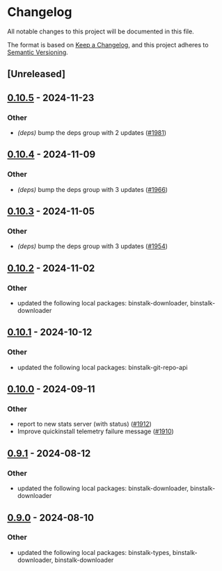 # Changelog
All notable changes to this project will be documented in this file.

The format is based on [Keep a Changelog](https://keepachangelog.com/en/1.0.0/),
and this project adheres to [Semantic Versioning](https://semver.org/spec/v2.0.0.html).

## [Unreleased]

## [0.10.5](https://github.com/cargo-bins/cargo-binstall/compare/binstalk-fetchers-v0.10.4...binstalk-fetchers-v0.10.5) - 2024-11-23

### Other

- *(deps)* bump the deps group with 2 updates ([#1981](https://github.com/cargo-bins/cargo-binstall/pull/1981))

## [0.10.4](https://github.com/cargo-bins/cargo-binstall/compare/binstalk-fetchers-v0.10.3...binstalk-fetchers-v0.10.4) - 2024-11-09

### Other

- *(deps)* bump the deps group with 3 updates ([#1966](https://github.com/cargo-bins/cargo-binstall/pull/1966))

## [0.10.3](https://github.com/cargo-bins/cargo-binstall/compare/binstalk-fetchers-v0.10.2...binstalk-fetchers-v0.10.3) - 2024-11-05

### Other

- *(deps)* bump the deps group with 3 updates ([#1954](https://github.com/cargo-bins/cargo-binstall/pull/1954))

## [0.10.2](https://github.com/cargo-bins/cargo-binstall/compare/binstalk-fetchers-v0.10.1...binstalk-fetchers-v0.10.2) - 2024-11-02

### Other

- updated the following local packages: binstalk-downloader, binstalk-downloader

## [0.10.1](https://github.com/cargo-bins/cargo-binstall/compare/binstalk-fetchers-v0.10.0...binstalk-fetchers-v0.10.1) - 2024-10-12

### Other

- updated the following local packages: binstalk-git-repo-api

## [0.10.0](https://github.com/cargo-bins/cargo-binstall/compare/binstalk-fetchers-v0.9.1...binstalk-fetchers-v0.10.0) - 2024-09-11

### Other

- report to new stats server (with status) ([#1912](https://github.com/cargo-bins/cargo-binstall/pull/1912))
- Improve quickinstall telemetry failure message ([#1910](https://github.com/cargo-bins/cargo-binstall/pull/1910))

## [0.9.1](https://github.com/cargo-bins/cargo-binstall/compare/binstalk-fetchers-v0.9.0...binstalk-fetchers-v0.9.1) - 2024-08-12

### Other
- updated the following local packages: binstalk-downloader, binstalk-downloader

## [0.9.0](https://github.com/cargo-bins/cargo-binstall/compare/binstalk-fetchers-v0.8.0...binstalk-fetchers-v0.9.0) - 2024-08-10

### Other
- updated the following local packages: binstalk-types, binstalk-downloader, binstalk-downloader
